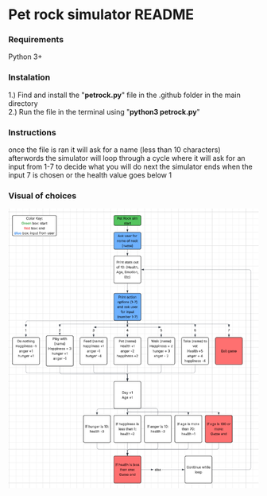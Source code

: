 # Pet rock simulator README
### Requirements
Python 3+
### Instalation
1.) Find and install the "**petrock.py**" file in the .github folder in the main directory  
2.) Run the file in the terminal using "**python3 petrock.py**" 
### Instructions
once the file is ran it will ask for a name (less than 10 characters)  
afterwords the simulator will loop through a cycle where it will ask for an input from 1-7 to decide what you will do next
the simulator ends when the input 7 is chosen or the health value goes below 1
### Visual of choices
![RockSimPaths](https://github.com/WTCSC/pet-rock-simulator-OwenVWest/blob/main/Choice_Map.png)

